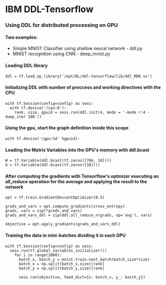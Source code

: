 # IBM DDL-Tensorflow
### Using DDL for distributed processing on GPU
#### Two examples:
- Simple MNIST Classifier using shallow neural network - ddl.py
- MNIST recognition using CNN - deep_mnist.py

####	Loading DDL library
	ddl = tf.load_op_library('/opt/DL/ddl-tensorflow/lib/ddl_MDR.so')

####	Initializing DDL with number of proccess and working directives with the CPU
	with tf.Session(config=config) as sess:
	  with tf.device('/cpu:0'):
	    rank, size, gpuid = sess.run(ddl.init(4, mode = '-mode r:4 -dump_iter 100'))

#### Using the gpu, start the graph definition inside this scope
	with tf.device('/gpu:%d' %gpuid):

#### Loading the Matrix Variables into the GPU's memory with ddl.bcast
	W = tf.Variable(ddl.bcast(tf.zeros([784, 10])))
  	b = tf.Variable(ddl.bcast(tf.zeros([10])))

#### After computing the gradients with Tensorflow's optmizer executing an all_reduce operation for the average and applying the result to the network
	opt = tf.train.GradientDescentOptimizer(0.5)
	
	grads_and_vars = opt.compute_gradients(cross_entropy)
  	grads, vars = zip(*grads_and_vars)
  	grads_and_vars_ddl = zip(ddl.all_reduce_n(grads, op='avg'), vars)
	
	objective = opt.apply_gradients(grads_and_vars_ddl)
	
#### Training the data in mini-batches dividing it in each GPU
	with tf.Session(config=config) as sess:
  	  sess.run(tf.global_variables_initializer())
  	    for i in range(1000):
	      batch_x, batch_y = mnist.train.next_batch(batch_size*size)
	      batch_x = np.split(batch_x,size)[rank]
	      batch_y = np.split(batch_y,size)[rank]
	      
	      sess.run(objective, feed_dict={x: batch_x, y_: batch_y})
